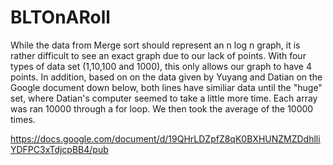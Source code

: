 # BLTOnARoll

While the data from Merge sort should represent an n log n graph, it is rather difficult to see an exact graph due to our lack of points. With four types of data set (1,10,100 and 1000), this only allows our graph to have 4 points. In addition, based on on the data given by Yuyang and Datian on the Google document down below, both lines have similiar data until the "huge" set, where Datian's computer seemed to take a little more time. Each array was ran 10000 through a for loop. We then took the average of the 10000 times.

https://docs.google.com/document/d/19QHrLDZpfZ8qK0BXHUNZMZDdhlliYDFPC3xTdjcpBB4/pub
